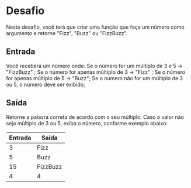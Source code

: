 # Desafio
Neste desafio, você terá que criar uma função que faça um número como argumento e retorne "Fizz", "Buzz" ou "FizzBuzz". 

## Entrada
Você receberá um número onde: 
Se o número for um múltiplo de 3 e 5 -> "FizzBuzz" ; 
Se o número for apenas múltiplo de 3 -> "Fizz" ; 
Se o número for apenas múltiplo de 5 -> "Buzz"; 
Se o número não for um múltiplo de 3 ou 5, o número deve ser exibido; 

## Saída
Retorne a palavra correta de acordo com o seu múltiplo. Caso o valor não seja múltiplo de 3 ou 5, exiba o número, conforme exemplo abaixo:

| Entrada |  Saída   |
|---------|----------|
|    3    |   Fizz   |
|    5    |   Buzz   |
|   15    | FizzBuzz |
|    4    |     4    |